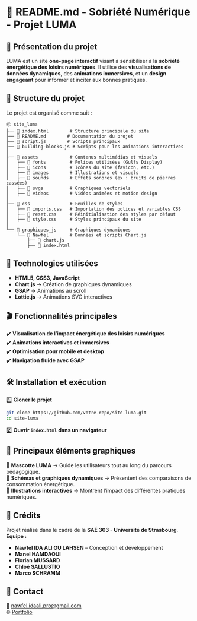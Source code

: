 # **📘 README.md - Sobriété Numérique - Projet LUMA**  

## 🎯 **Présentation du projet**  
LUMA est un site **one-page interactif** visant à sensibiliser à la **sobriété énergétique des loisirs numériques**. Il utilise des **visualisations de données dynamiques**, des **animations immersives**, et un **design engageant** pour informer et inciter aux bonnes pratiques.

## 📁 **Structure du projet**  
Le projet est organisé comme suit :

```
📦 site_luma
├── 📜 index.html        # Structure principale du site
├── 📜 README.md        # Documentation du projet
├── 📜 script.js        # Scripts principaux
├── 📜 building-blocks.js # Scripts pour les animations interactives
│
├── 📂 assets            # Contenus multimédias et visuels
│   ├── 📂 fonts         # Polices utilisées (Gulfs Display)
│   ├── 📂 icons         # Icônes du site (favicon, etc.)
│   ├── 📂 images        # Illustrations et visuels
│   ├── 📂 sounds        # Effets sonores (ex : bruits de pierres cassées)
│   ├── 📂 svgs          # Graphiques vectoriels
│   ├── 📂 videos        # Vidéos animées et motion design
│
├── 📂 css               # Feuilles de styles
│   ├── 📜 imports.css   # Importation des polices et variables CSS
│   ├── 📜 reset.css     # Réinitialisation des styles par défaut
│   ├── 📜 style.css     # Styles principaux du site
│
└── 📂 graphiques_js     # Graphiques dynamiques
    └── 📂 Nawfel        # Données et scripts Chart.js
        ├── 📜 chart.js  
        ├── 📜 index.html  
```

## 🔧 **Technologies utilisées**  
- **HTML5, CSS3, JavaScript**  
- **Chart.js** → Création de graphiques dynamiques  
- **GSAP** → Animations au scroll  
- **Lottie.js** → Animations SVG interactives  

## 🎬 **Fonctionnalités principales**  
✔️ **Visualisation de l’impact énergétique des loisirs numériques**  
✔️ **Animations interactives et immersives**  
✔️ **Optimisation pour mobile et desktop**  
✔️ **Navigation fluide avec GSAP**  

## 🛠️ **Installation et exécution**  
1️⃣ **Cloner le projet**  
   ```bash
   git clone https://github.com/votre-repo/site-luma.git
   cd site-luma
   ```
2️⃣ **Ouvrir `index.html` dans un navigateur**  

## 🎨 **Principaux éléments graphiques**  
🔹 **Mascotte LUMA** → Guide les utilisateurs tout au long du parcours pédagogique.  
🔹 **Schémas et graphiques dynamiques** → Présentent des comparaisons de consommation énergétique.  
🔹 **Illustrations interactives** → Montrent l’impact des différentes pratiques numériques.  

## 📜 **Crédits**  
Projet réalisé dans le cadre de la **SAÉ 303 - Université de Strasbourg**.  
**Équipe :**  
- **Nawfel IDA ALI OU LAHSEN** – Conception et développement  
- **Manel HAMDAOUI**  
- **Florian MUSSARD**  
- **Chloé SALLUSTIO**  
- **Marco SCHRAMM**  

## 📩 **Contact**  
📧 nawfel.idaali.pro@gmail.com  
🌐 [Portfolio](ida.etu.mmi-unistra.fr)  